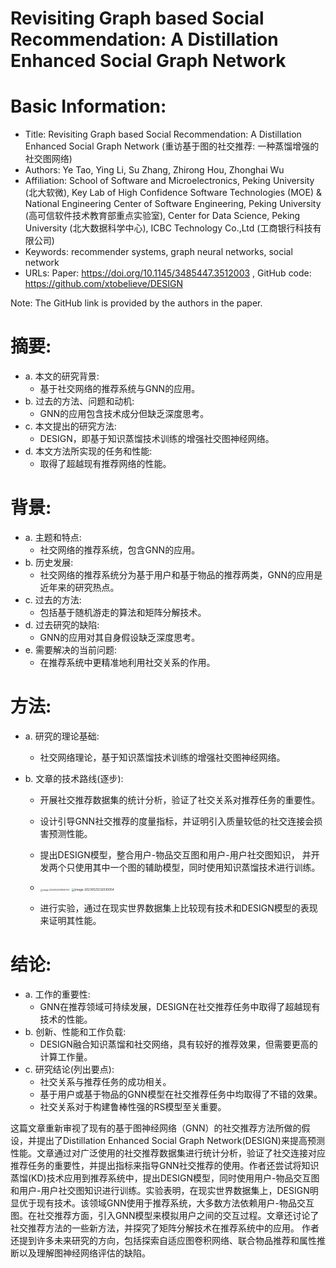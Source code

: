 #  Revisiting Graph based Social Recommendation: A Distillation Enhanced Social Graph Network 

# Basic Information:

- Title: Revisiting Graph based Social Recommendation: A Distillation Enhanced Social Graph Network (重访基于图的社交推荐: 一种蒸馏增强的社交图网络)
- Authors: Ye Tao, Ying Li, Su Zhang, Zhirong Hou, Zhonghai Wu
- Affiliation: School of Software and Microelectronics, Peking University (北大软微), Key Lab of High Confidence Software Technologies (MOE) & National Engineering Center of Software Engineering, Peking University (高可信软件技术教育部重点实验室), Center for Data Science, Peking University (北大数据科学中心), ICBC Technology Co.,Ltd (工商银行科技有限公司)
- Keywords: recommender systems, graph neural networks, social network
- URLs: Paper: https://doi.org/10.1145/3485447.3512003 , GitHub code: https://github.com/xtobelieve/DESIGN

Note: The GitHub link is provided by the authors in the paper.

# 摘要:

- a. 本文的研究背景:
  - 基于社交网络的推荐系统与GNN的应用。
- b. 过去的方法、问题和动机:
  - GNN的应用包含技术成分但缺乏深度思考。
- c. 本文提出的研究方法:
  - DESIGN，即基于知识蒸馏技术训练的增强社交图神经网络。
- d. 本文方法所实现的任务和性能:
  - 取得了超越现有推荐网络的性能。

# 背景:

- a. 主题和特点:
  - 社交网络的推荐系统，包含GNN的应用。
- b. 历史发展:
  - 社交网络的推荐系统分为基于用户和基于物品的推荐两类，GNN的应用是近年来的研究热点。
- c. 过去的方法:
  - 包括基于随机游走的算法和矩阵分解技术。
- d. 过去研究的缺陷:
  - GNN的应用对其自身假设缺乏深度思考。
- e. 需要解决的当前问题:
  - 在推荐系统中更精准地利用社交关系的作用。

# 方法:

- a. 研究的理论基础:
  - 社交网络理论，基于知识蒸馏技术训练的增强社交图神经网络。
  
- b. 文章的技术路线(逐步):
  - 开展社交推荐数据集的统计分析，验证了社交关系对推荐任务的重要性。
  
  - 设计引导GNN社交推荐的度量指标，并证明引入质量较低的社交连接会损害预测性能。
  
  - 提出DESIGN模型，整合用户-物品交互图和用户-用户社交图知识， 并开发两个只使用其中一个图的辅助模型，同时使用知识蒸馏技术进行训练。
  
  - <img src="C:\Users\张辰皓\AppData\Roaming\Typora\typora-user-images\image-20230521231830753.png" alt="image-20230521231830753" style="zoom:23%;" />
  
    <img src="C:\Users\张辰皓\AppData\Roaming\Typora\typora-user-images\image-20230521232030054.png" alt="image-20230521232030054" style="zoom:33%;" />
  
  - 进行实验，通过在现实世界数据集上比较现有技术和DESIGN模型的表现来证明其性能。

# 结论:

- a. 工作的重要性:
  - GNN在推荐领域可持续发展，DESIGN在社交推荐任务中取得了超越现有技术的性能。
- b. 创新、性能和工作负载:
  - DESIGN融合知识蒸馏和社交网络，具有较好的推荐效果，但需要更高的计算工作量。
- c. 研究结论(列出要点):
  - 社交关系与推荐任务的成功相关。
  - 基于用户或基于物品的GNN模型在社交推荐任务中均取得了不错的效果。
  - 社交关系对于构建鲁棒性强的RS模型至关重要。

这篇文章重新审视了现有的基于图神经网络（GNN）的社交推荐方法所做的假设，并提出了Distillation Enhanced Social Graph Network(DESIGN)来提高预测性能。文章通过对广泛使用的社交推荐数据集进行统计分析，验证了社交连接对应推荐任务的重要性，并提出指标来指导GNN社交推荐的使用。作者还尝试将知识蒸馏(KD)技术应用到推荐系统中，提出DESIGN模型，同时使用用户-物品交互图和用户-用户社交图知识进行训练。实验表明，在现实世界数据集上，DESIGN明显优于现有技术。该领域GNN使用于推荐系统，大多数方法依赖用户-物品交互图。在社交推荐方面，引入GNN模型来模拟用户之间的交互过程。文章还讨论了社交推荐方法的一些新方法，并探究了矩阵分解技术在推荐系统中的应用。 作者还提到许多未来研究的方向，包括探索自适应图卷积网络、联合物品推荐和属性推断以及理解图神经网络评估的缺陷。